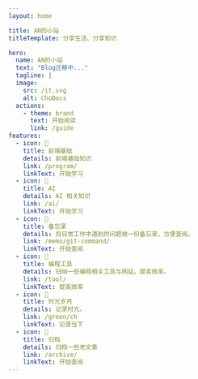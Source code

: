 ```yaml
---
layout: home

title: AN的小站
titleTemplate: 分享生活、分享知识

hero:
  name: AN的小站
  text: "Blog迁移中..."
  tagline: |
  image:
    src: /it.svg
    alt: ChoDocs
  actions:
    - theme: brand
      text: 开始阅读
      link: /guide
features:
  - icon: 📓
    title: 前端基础
    details: 前端基础知识
    link: /program/
    linkText: 开始学习
  - icon: 📓
    title: AI
    details: AI 相关知识
    link: /ai/
    linkText: 开始学习
  - icon: 🚚
    title: 备忘录
    details: 将日常工作中遇到的问题做一份备忘录，方便查阅。
    link: /memo/git-command/
    linkText: 开始查阅
  - icon: 🔧
    title: 编程工具
    details: 归纳一些编程相关工具与网站，提高效率。
    link: /tool/
    linkText: 提高效率
  - icon: 🌱
    title: 时光岁月
    details: 记录时光。
    link: /green/ch
    linkText: 记录当下
  - icon: 📃
    title: 归档
    details: 归档一些老文章
    link: /archive/
    linkText: 开始查阅
---
```


<script setup>
import {
  VPTeamPage,
  VPTeamPageTitle,
  VPTeamMembers
} from 'vitepress/theme';
import { icons } from './socialIcons';

const members = [
  {
    avatar: 'https://www.github.com/An0510.png',
    name: 'An nan',
    title: '大道至简 知易行难',
    desc: 'Developer',
    links: [
      { icon: 'github', link: 'https://github.com/An0510' }
    ]
  },
]
</script>

<DataPanel/>

<VPTeamPage>
  <VPTeamPageTitle>
    <template #title>
      个人介绍
    </template>
  </VPTeamPageTitle>
  <div style="display: flex; justify-content: center;">
    <VPTeamMembers :members="members" />
  </div>
</VPTeamPage>

<HomeContributors/>